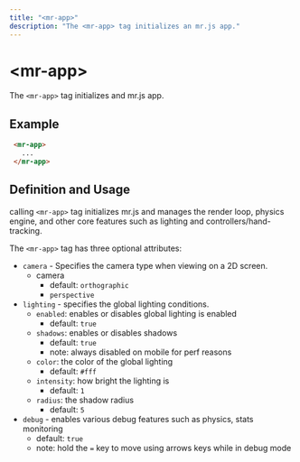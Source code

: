 ```yaml
---
title: "<mr-app>"
description: "The <mr-app> tag initializes an mr.js app."
---
```

# &lt;mr-app&gt;

The `<mr-app>` tag initializes and mr.js app.

## Example

```html
 <mr-app>
   ...
 </mr-app>
```

## Definition and Usage

calling `<mr-app>` tag initializes mr.js and manages the render loop, physics engine, and other core features such as lighting and controllers/hand-tracking. 

The `<mr-app>` tag has three optional attributes:

* `camera` - Specifies the camera type when viewing on a 2D screen.
  * camera
    * default: `orthographic`
    * `perspective`
* `lighting` - specifies the global lighting conditions.
  * `enabled`: enables or disables global lighting is enabled
    * default: `true`
  * `shadows`: enables or disables shadows
    * default: `true`
    * note: always disabled on mobile for perf reasons
  * `color`: the color of the global lighting
    * default: `#fff`
  * `intensity`: how bright the lighting is
    * default: `1`
  * `radius`: the shadow radius
    * default: `5`
* `debug` - enables various debug features such as physics, stats monitoring
  * default: `true`
  * note: hold the `=` key to move using arrows keys while in debug mode